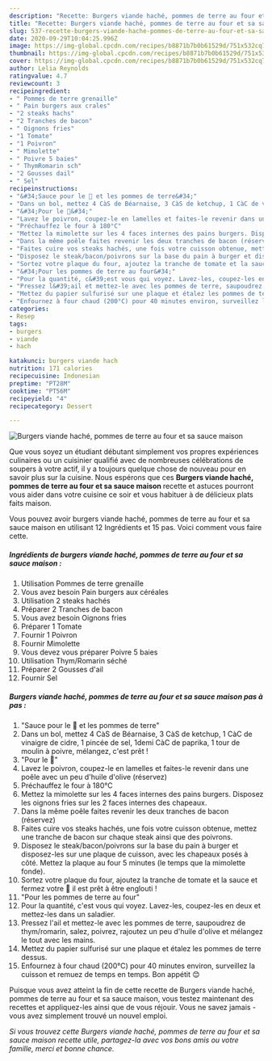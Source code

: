 ```yaml
---
description: "Recette: Burgers viande haché, pommes de terre au four et sa sauce maison"
title: "Recette: Burgers viande haché, pommes de terre au four et sa sauce maison"
slug: 537-recette-burgers-viande-hache-pommes-de-terre-au-four-et-sa-sauce-maison
date: 2020-09-29T10:04:25.996Z
image: https://img-global.cpcdn.com/recipes/b8871b7b0b61529d/751x532cq70/burgers-viande-hache-pommes-de-terre-au-four-et-sa-sauce-maison-photo-principale-de-la-recette.jpg
thumbnail: https://img-global.cpcdn.com/recipes/b8871b7b0b61529d/751x532cq70/burgers-viande-hache-pommes-de-terre-au-four-et-sa-sauce-maison-photo-principale-de-la-recette.jpg
cover: https://img-global.cpcdn.com/recipes/b8871b7b0b61529d/751x532cq70/burgers-viande-hache-pommes-de-terre-au-four-et-sa-sauce-maison-photo-principale-de-la-recette.jpg
author: Lelia Reynolds
ratingvalue: 4.7
reviewcount: 3
recipeingredient:
- " Pommes de terre grenaille"
- " Pain burgers aux crales"
- "2 steaks hachs"
- "2 Tranches de bacon"
- " Oignons fries"
- "1 Tomate"
- "1 Poivron"
- " Mimolette"
- " Poivre 5 baies"
- " ThymRomarin sch"
- "2 Gousses dail"
- " Sel"
recipeinstructions:
- "&#34;Sauce pour le 🍔 et les pommes de terre&#34;"
- "Dans un bol, mettez 4 CàS de Béarnaise, 3 CàS de ketchup, 1 CàC de vinaigre de cidre, 1 pincée de sel, 1demi CàC de paprika, 1 tour de moulin à poivre, mélangez, c&#39;est prêt !"
- "&#34;Pour le 🍔&#34;"
- "Lavez le poivron, coupez-le en lamelles et faites-le revenir dans une poêle avec un peu d&#39;huile d&#39;olive (réservez)"
- "Préchauffez le four à 180°C"
- "Mettez la mimolette sur les 4 faces internes des pains burgers. Disposez les oignons fries sur les 2 faces internes des chapeaux."
- "Dans la même poêle faites revenir les deux tranches de bacon (réservez)"
- "Faites cuire vos steaks hachés, une fois votre cuisson obtenue, mettez une tranche de bacon sur chaque steak ainsi que des poivrons."
- "Disposez le steak/bacon/poivrons sur la base du pain à burger et disposez-les sur une plaque de cuisson, avec les chapeaux posés à côté. Mettez la plaque au four 5 minutes (le temps que la mimolette fonde)."
- "Sortez votre plaque du four, ajoutez la tranche de tomate et la sauce et fermez votre 🍔 il est prêt à être englouti !"
- "&#34;Pour les pommes de terre au four&#34;"
- "Pour la quantité, c&#39;est vous qui voyez. Lavez-les, coupez-les en deux et mettez-les dans un saladier."
- "Pressez l&#39;ail et mettez-le avec les pommes de terre, saupoudrez de thym/romarin, salez, poivrez, rajoutez un peu d&#39;huile d&#39;olive et mélangez le tout avec les mains."
- "Mettez du papier sulfurisé sur une plaque et étalez les pommes de terre dessus."
- "Enfournez à four chaud (200°C) pour 40 minutes environ, surveillez la cuisson et remuez de temps en temps. Bon appétit 😊"
categories:
- Resep
tags:
- burgers
- viande
- hach

katakunci: burgers viande hach 
nutrition: 171 calories
recipecuisine: Indonesian
preptime: "PT28M"
cooktime: "PT56M"
recipeyield: "4"
recipecategory: Dessert

---
```



![Burgers viande haché, pommes de terre au four et sa sauce maison](https://img-global.cpcdn.com/recipes/b8871b7b0b61529d/751x532cq70/burgers-viande-hache-pommes-de-terre-au-four-et-sa-sauce-maison-photo-principale-de-la-recette.jpg)

Que vous soyez un étudiant débutant simplement vos propres expériences culinaires ou un cuisinier qualifié avec de nombreuses célébrations de soupers à votre actif, il y a toujours quelque chose de nouveau pour en savoir plus sur la cuisine. Nous espérons que ces <strong> Burgers viande haché, pommes de terre au four et sa sauce maison </strong> recette et astuces pourront vous aider dans votre cuisine ce soir et vous habituer à de délicieux plats faits maison.

<!--inarticleads1-->

Vous pouvez avoir burgers viande haché, pommes de terre au four et sa sauce maison en utilisant 12 Ingrédients et 15 pas. Voici comment vous faire cette.

##### Ingrédients de burgers viande haché, pommes de terre au four et sa sauce maison :

1. Utilisation  Pommes de terre grenaille
1. Vous avez besoin  Pain burgers aux céréales
1. Utilisation 2 steaks hachés
1. Préparer 2 Tranches de bacon
1. Vous avez besoin  Oignons fries
1. Préparer 1 Tomate
1. Fournir 1 Poivron
1. Fournir  Mimolette
1. Vous devez vous préparer  Poivre 5 baies
1. Utilisation  Thym/Romarin séché
1. Préparer 2 Gousses d&#39;ail
1. Fournir  Sel




<!--inarticleads2-->

##### Burgers viande haché, pommes de terre au four et sa sauce maison pas à pas :

1. &#34;Sauce pour le 🍔 et les pommes de terre&#34;
1. Dans un bol, mettez 4 CàS de Béarnaise, 3 CàS de ketchup, 1 CàC de vinaigre de cidre, 1 pincée de sel, 1demi CàC de paprika, 1 tour de moulin à poivre, mélangez, c&#39;est prêt !
1. &#34;Pour le 🍔&#34;
1. Lavez le poivron, coupez-le en lamelles et faites-le revenir dans une poêle avec un peu d&#39;huile d&#39;olive (réservez)
1. Préchauffez le four à 180°C
1. Mettez la mimolette sur les 4 faces internes des pains burgers. Disposez les oignons fries sur les 2 faces internes des chapeaux.
1. Dans la même poêle faites revenir les deux tranches de bacon (réservez)
1. Faites cuire vos steaks hachés, une fois votre cuisson obtenue, mettez une tranche de bacon sur chaque steak ainsi que des poivrons.
1. Disposez le steak/bacon/poivrons sur la base du pain à burger et disposez-les sur une plaque de cuisson, avec les chapeaux posés à côté. Mettez la plaque au four 5 minutes (le temps que la mimolette fonde).
1. Sortez votre plaque du four, ajoutez la tranche de tomate et la sauce et fermez votre 🍔 il est prêt à être englouti !
1. &#34;Pour les pommes de terre au four&#34;
1. Pour la quantité, c&#39;est vous qui voyez. Lavez-les, coupez-les en deux et mettez-les dans un saladier.
1. Pressez l&#39;ail et mettez-le avec les pommes de terre, saupoudrez de thym/romarin, salez, poivrez, rajoutez un peu d&#39;huile d&#39;olive et mélangez le tout avec les mains.
1. Mettez du papier sulfurisé sur une plaque et étalez les pommes de terre dessus.
1. Enfournez à four chaud (200°C) pour 40 minutes environ, surveillez la cuisson et remuez de temps en temps. Bon appétit 😊




<!--inarticleads1-->

<p>
Puisque vous avez atteint la fin de cette recette de Burgers viande haché, pommes de terre au four et sa sauce maison, vous testez maintenant des recettes et appliquez-les ainsi que de vous réjouir. Vous ne savez jamais - vous avez simplement trouvé un nouvel emploi.
</p>

<p>
<i>Si vous trouvez cette Burgers viande haché, pommes de terre au four et sa sauce maison recette utile, partagez-la avec vos bons amis ou votre famille, merci et bonne chance.</i>
</p>
